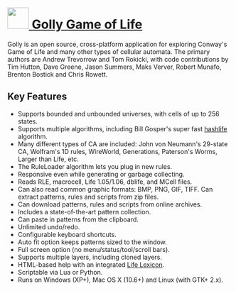 # [<img src="https://cdn.rawgit.com/AdmiringWorm/chocolatey-packages/5c013c93becbef392df9d15ee70a75c33ca402ed/icons/golly.png" height="48" width="48" /> Golly Game of Life](https://chocolatey.org/packages/golly)

Golly is an open source, cross-platform application for exploring Conway's Game of Life and many other types of cellular automata. The primary authors are Andrew Trevorrow and Tom Rokicki, with code contributions by Tim Hutton, Dave Greene, Jason Summers, Maks Verver, Robert Munafo, Brenton Bostick and Chris Rowett.

## Key Features
- Supports bounded and unbounded universes, with cells of up to 256 states.
- Supports multiple algorithms, including Bill Gosper's super fast [hashlife][] algorithm.
- Many different types of CA are included: John von Neumann's 29-state CA, Wolfram's 1D rules, WireWorld, Generations, Paterson's Worms, Larger than Life, etc.
- The RuleLoader algorithm lets you plug in new rules.
- Responsive even while generating or garbage collecting.
- Reads RLE, macrocell, Life 1.05/1.06, dblife, and MCell files.
- Can also read common graphic formats: BMP, PNG, GIF, TIFF.
 Can extract patterns, rules and scripts from zip files.
- Can download patterns, rules and scripts from online archives.
- Includes a state-of-the-art pattern collection.
- Can paste in patterns from the clipboard.
- Unlimited undo/redo.
- Configurable keyboard shortcuts.
- Auto fit option keeps patterns sized to the window.
- Full screen option (no menu/status/tool/scroll bars).
- Supports multiple layers, including cloned layers.
- HTML-based help with an integrated [Life Lexicon][lexicon].
- Scriptable via Lua or Python.
- Runs on Windows (XP+), Mac OS X (10.6+) and Linux (with GTK+ 2.x).

[hashlife]: https://en.wikipedia.org/wiki/Hashlife
[lexicon]: http://conwaylife.com/ref/lexicon/lex_home.htm
